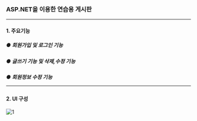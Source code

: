 ### ASP.NET을 이용한 연습용 게시판<hr/>

#### 1. 주요기능
##### ● 회원가입 및 로그인 기능
##### ● 글쓰기 기능 및 삭제,수정 기능
##### ● 회원정보 수정 기능 <hr/>

#### 2. UI 구성
![1](https://user-images.githubusercontent.com/69396761/90719882-6dc6e080-e2f0-11ea-91b8-96598fe2bd16.gif)
